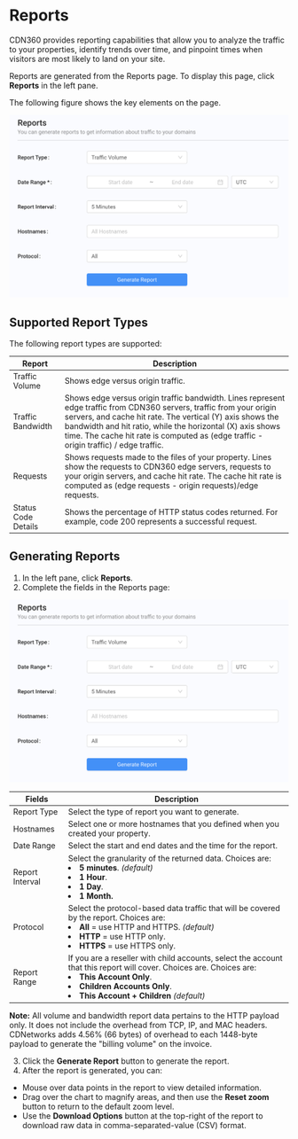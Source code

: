 # Reports

CDN360 provides reporting capabilities that allow you to analyze the traffic to your properties, identify trends over time, and pinpoint times when visitors are most likely to land on your site.

Reports are generated from the Reports page. To display this page, click **Reports** in the left pane.

The following figure shows the key elements on the page.

![null](</docs/resources/images/Report Page.png>)

## Supported Report Types

The following report types are supported:

| **Report**            | **Description**                                                   |
| --------------------- | ----------------------------------------------------------------- |
| Traffic Volume        | Shows edge versus origin traffic.                                 |
| Traffic Bandwidth     | Shows edge versus origin traffic bandwidth. Lines represent edge traffic from CDN360 servers, traffic from your origin servers, and cache hit rate. The vertical (Y) axis shows the bandwidth and hit ratio, while the horizontal (X) axis shows time. The cache hit rate is computed as (edge traffic - origin traffic) / edge traffic.     |
| Requests              | Shows requests made to the files of your property. Lines show the requests to CDN360 edge servers, requests to your origin servers, and cache hit rate. The cache hit rate is computed as (edge requests - origin requests)/edge requests.              |
| Status Code Details   | Shows the percentage of HTTP status codes returned. For example, code 200 represents a successful request.                                                   |

## Generating Reports

1. In the left pane, click **Reports**. 
2. Complete the fields in the Reports page:

![null](</docs/resources/images/Report Page.png>)

| **Fields**      | **Description**                                       |
| --------------- | ----------------------------------------------------- |
| Report Type     | Select the type of report you want to generate.       | 
| Hostnames       | Select one or more hostnames that you defined when you created your property.                                                                    |
| Date Range      | Select the start and end dates and the time for the report.                                                                   |
| Report Interval | Select the granularity of the returned data. Choices are: <li><strong>5 minutes</strong>. *(default)*<li><strong>1 Hour</strong>.<br><li><strong>1 Day</strong>.<li><strong>1 Month.</li>
| Protocol        | Select the protocol-based data traffic that will be covered by the report. Choices are: <li><strong>All</strong> = use  HTTP and HTTPS. *(default)*<li><strong>HTTP</strong> = use HTTP only.<br><li><strong>HTTPS</strong> = use HTTPS only.         | 
| Report Range        | If you are a reseller with child accounts, select the account that this report will cover. Choices are. Choices are: <li><strong>This Account Only</strong>.</li><li><strong>Children Accounts Only</strong>.</li><li><strong>This Account + Children</strong> *(default)*

**Note:** All volume and bandwidth report data pertains to the HTTP payload only. It does not include the overhead from TCP, IP, and MAC headers. CDNetworks adds 4.56% (66 bytes) of overhead to each 1448-byte payload to generate the "billing volume" on the invoice.

3. Click the **Generate Report** button to generate the report.
4. After the report is generated, you can:

<ul><li>Mouse over data points in the report to view detailed information.<br>
<li>Drag over the chart to magnify areas, and then use the <strong>Reset zoom</strong> button to return to the default zoom level.<br>
<li>Use the <strong>Download Options</strong> button at the top-right of the report to download raw data in comma-separated-value (CSV) format.
